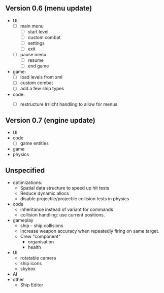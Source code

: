   ## Version 0.6 (menu update)
  * UI:
    - [ ] main menu
      + [ ] start level
      + [ ] custom combat
      + [ ] settings
      + [ ] exit
    - [ ] pause menu
      + [ ] resume
      + [ ] end game
  * game:
    - [ ] load levels from xml
    - [ ] custom combat
    - [ ] add a few ship types
  * code:
    - [ ] restructure Irrlicht handling to allow for menus


## Version 0.7 (engine update)
  * UI
  * code
    - [ ] game entities 
  * game
  * physics

## Unspecified
* optimizations:
  - Spatial data structure to speed up hit tests
  - Reduce dynamic allocs
  - disable projectile/projectile collision tests in physics
* code
  - inheritance instead of variant for commands
  - collision handling: use current positions.
* gameplay
  - ship - ship collisions
  - increase weapon accuracy when repeatedly firing on
    same target.
  - Crew "component"
    + organisation
    + health
* UI
  - rotatable camera
  - ship icons
  - skybox
* AI    
* other
  - Ship Editor
